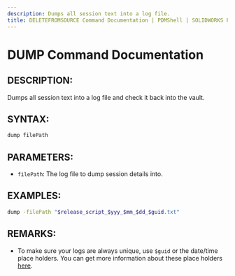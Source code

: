 ```yaml
---
description: Dumps all session text into a log file.
title: DELETEFROMSOURCE Command Documentation | PDMShell | SOLIDWORKS PDM
---
```

# DUMP Command Documentation

## DESCRIPTION:
Dumps all session text into a log file and check it back into the vault.

## SYNTAX:

```bash
dump filePath
```
## PARAMETERS:

- `filePath`: The log file to dump session details into.

## EXAMPLES:
```bash
dump -filePath "$release_script_$yyy_$mm_$dd_$guid.txt"
```
## REMARKS:
- To make sure your logs are always unique, use `$guid` or the date/time place holders. You can get more information about these place holders [here](/src/EVAL.html).

